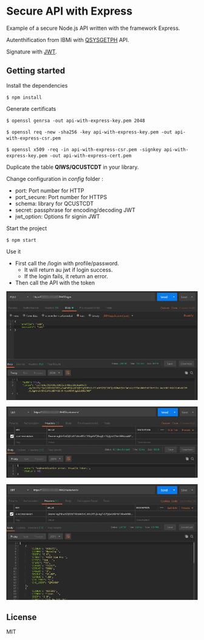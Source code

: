 Secure API with Express
===

Example of a secure Node.js API written with the framework Express.

Autenthification from IBMi with [QSYSGETPH](https://www.ibm.com/support/knowledgecenter/ssw_ibm_i_73/apis/QSYGETPH.htm) API.

Signature with [JWT](https://jwt.io/).



Getting started
---

Install the dependencies
```
$ npm install
```
Generate certificats
```
$ openssl genrsa -out api-with-express-key.pem 2048
```
```
$ openssl req -new -sha256 -key api-with-express-key.pem -out api-with-express-csr.pem
```
```
$ openssl x509 -req -in api-with-express-csr.pem -signkey api-with-express-key.pem -out api-with-express-cert.pem
```

Duplicate the table **QIWS/QCUSTCDT** in your library.

Change configuration in *config* folder :
- port: Port number for HTTP
- port_secure: Port number for HTTPS
- schema: library for QCUSTCDT
- secret: passphrase for encoding/decoding JWT
- jwt_option: Options fir signin JWT

Start the project
```
$ npm start 
```

Use it
- First call the /login with profile/password. 
  - It will return au jwt if login success.
  - If the login fails, it return an error.
- Then call the API with the token 

![Login Sucess](https://raw.githubusercontent.com/sebCIL/api-with-express/master/img/login.png)

![Invalide Token](https://raw.githubusercontent.com/sebCIL/api-with-express/master/img/InvalideToken.png )

![Consume](https://raw.githubusercontent.com/sebCIL/api-with-express/master/img/consume.png )

License
---

MIT
